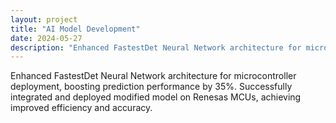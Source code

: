 ```yaml
---
layout: project
title: "AI Model Development"
date: 2024-05-27
description: "Enhanced FastestDet Neural Network architecture for microcontroller deployment."
---
```


Enhanced FastestDet Neural Network architecture for microcontroller deployment, boosting prediction performance by 35%. Successfully integrated and deployed modified model on Renesas MCUs, achieving improved efficiency and accuracy.
